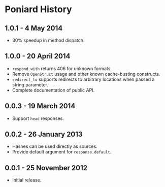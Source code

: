 # Poniard History

## 1.0.1 - 4 May 2014

* 30% speedup in method dispatch.

## 1.0.0 - 20 April 2014

* `respond_with` returns 406 for unknown formats.
* Remove `OpenStruct` usage and other known cache-busting constructs.
* `redirect_to` supports redirects to arbitrary locations when passed a string
  parameter.
* Complete documentation of public API.

## 0.0.3 - 19 March 2014

* Support `head` responses.

## 0.0.2 - 26 January 2013

* Hashes can be used directly as sources.
* Provide default argument for `response.default`.

## 0.0.1 - 25 November 2012

* Initial release.

